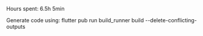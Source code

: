 Hours spent: 6.5h 5min

Generate code using:
flutter pub run build_runner build --delete-conflicting-outputs